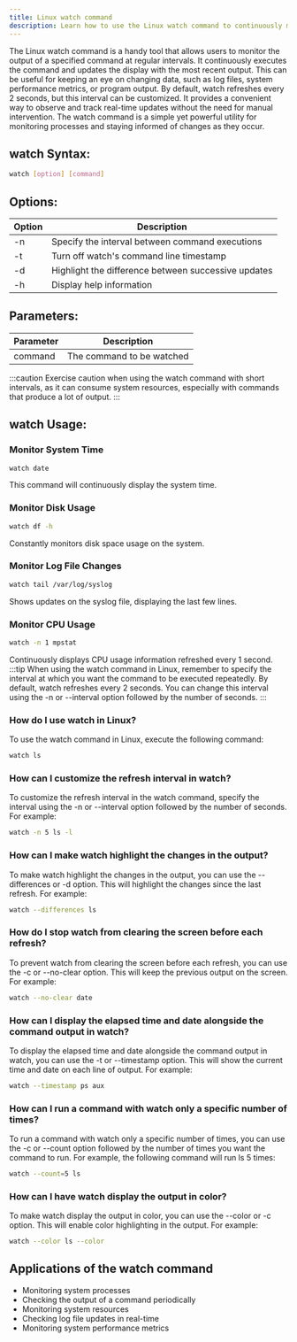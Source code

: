 ```yaml
---
title: Linux watch command
description: Learn how to use the Linux watch command to continuously monitor and display changes in a command's output. 
---
```


The Linux watch command is a handy tool that allows users to monitor the output of a specified command at regular intervals. It continuously executes the command and updates the display with the most recent output. This can be useful for keeping an eye on changing data, such as log files, system performance metrics, or program output. By default, watch refreshes every 2 seconds, but this interval can be customized. It provides a convenient way to observe and track real-time updates without the need for manual intervention. The watch command is a simple yet powerful utility for monitoring processes and staying informed of changes as they occur.

## watch Syntax:
```bash
watch [option] [command]
```
## Options:
| Option | Description                             |
|--------|-----------------------------------------|
| -n     | Specify the interval between command executions |
| -t     | Turn off watch's command line timestamp |
| -d     | Highlight the difference between successive updates |
| -h     | Display help information |

## Parameters:
| Parameter | Description                  |
|-----------|------------------------------|
| command   | The command to be watched    |

:::caution
Exercise caution when using the watch command with short intervals, as it can consume system resources, especially with commands that produce a lot of output.
:::
## watch Usage:
### Monitor System Time
```bash
watch date
```
This command will continuously display the system time.

### Monitor Disk Usage
```bash
watch df -h
```
Constantly monitors disk space usage on the system.

### Monitor Log File Changes
```bash
watch tail /var/log/syslog
```
Shows updates on the syslog file, displaying the last few lines.

### Monitor CPU Usage
```bash
watch -n 1 mpstat
```
Continuously displays CPU usage information refreshed every 1 second.
:::tip
When using the watch command in Linux, remember to specify the interval at which you want the command to be executed repeatedly. By default, watch refreshes every 2 seconds. You can change this interval using the -n or --interval option followed by the number of seconds.
:::

### How do I use watch in Linux?
To use the watch command in Linux, execute the following command:
```bash
watch ls
```

### How can I customize the refresh interval in watch?
To customize the refresh interval in the watch command, specify the interval using the -n or --interval option followed by the number of seconds. For example:
```bash
watch -n 5 ls -l
```

### How can I make watch highlight the changes in the output?
To make watch highlight the changes in the output, you can use the --differences or -d option. This will highlight the changes since the last refresh. For example:
```bash
watch --differences ls
```

### How do I stop watch from clearing the screen before each refresh?
To prevent watch from clearing the screen before each refresh, you can use the -c or --no-clear option. This will keep the previous output on the screen. For example:
```bash
watch --no-clear date
```

### How can I display the elapsed time and date alongside the command output in watch?
To display the elapsed time and date alongside the command output in watch, you can use the -t or --timestamp option. This will show the current time and date on each line of output. For example:
```bash
watch --timestamp ps aux
```

### How can I run a command with watch only a specific number of times?
To run a command with watch only a specific number of times, you can use the -c or --count option followed by the number of times you want the command to run. For example, the following command will run ls 5 times:
```bash
watch --count=5 ls
```

### How can I have watch display the output in color?
To make watch display the output in color, you can use the --color or -c option. This will enable color highlighting in the output. For example:
```bash
watch --color ls --color
```

## Applications of the watch command

- Monitoring system processes
- Checking the output of a command periodically
- Monitoring system resources
- Checking log file updates in real-time
- Monitoring system performance metrics
